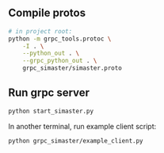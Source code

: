 ## Compile protos
```bash
# in project root:
python -m grpc_tools.protoc \
    -I . \
    --python_out . \
    --grpc_python_out . \
    grpc_simaster/simaster.proto
```

## Run grpc server
```bash
python start_simaster.py
```

In another terminal, run example client script:
```bash
python grpc_simaster/example_client.py
```
